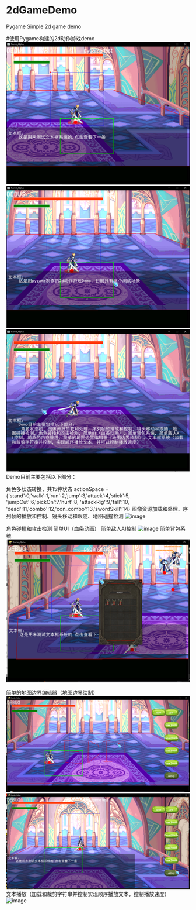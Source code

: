 # 2dGameDemo
Pygame Simple 2d game demo

#使用Pygame构建的2d动作游戏demo
![image](https://github.com/Cerber2ol8/2dGameDemo/blob/master/imgs/01.png)
![image](https://github.com/Cerber2ol8/2dGameDemo/blob/master/imgs/02.png)
![image](https://github.com/Cerber2ol8/2dGameDemo/blob/master/imgs/03.png)
Demo目前主要包括以下部分：

角色多状态转换，共15种状态
actionSpace = {'stand':0,'walk':1,'run':2,'jump':3,'attack':4,'stick':5, 
'jumpCut':6,'pickOn':7,'hurt':8, 'attackRig':9,'fall':10,
'dead':11,'combo':12,'con_combo':13,'swordSkill':14}
图像资源加载和处理、序列帧的播放和控制、镜头移动和跟随、地图碰撞检测
![image](https://github.com/Cerber2ol8/2dGameDemo/blob/master/imgs/normal.gif)

角色碰撞和攻击检测
简单UI（血条动画）
简单敌人AI控制
![image](https://github.com/Cerber2ol8/2dGameDemo/blob/master/imgs/combat.gif)
简单背包系统
![image](https://github.com/Cerber2ol8/2dGameDemo/blob/master/imgs/04.png)

简单的地图边界编辑器（地图边界绘制）
![image](https://github.com/Cerber2ol8/2dGameDemo/blob/master/imgs/05.png)
![image](https://github.com/Cerber2ol8/2dGameDemo/blob/master/imgs/06.png)
文本播放（加载和裁剪字符串并控制实现顺序播放文本，控制播放速度）
![image](https://github.com/Cerber2ol8/2dGameDemo/blob/master/imgs/texbox.gif)
